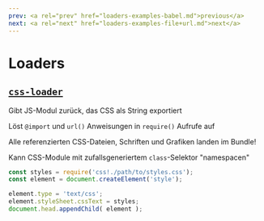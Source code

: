 ```yaml
---
prev: <a rel="prev" href="loaders-examples-babel.md">previous</a>
next: <a rel="next" href="loaders-examples-file+url.md">next</a>
---
```


# Loaders

## [`css-loader`](https://github.com/webpack/css-loader)

Gibt JS-Modul zurück, das CSS als String exportiert <!--{p:data-bespoke-bullet=0}-->

Löst `@import` und `url()` Anweisungen in `require()` Aufrufe auf <!--{p:data-bespoke-bullet=1}-->

Alle referenzierten CSS-Dateien, Schriften und Grafiken landen im Bundle! <!--{p:data-bespoke-bullet=2}-->

Kann CSS-Module mit zufallsgeneriertem `class`-Selektor "namespacen" <!--{p:data-bespoke-bullet=3}-->

```js
const styles = require('css!./path/to/styles.css');
const element = document.createElement('style');

element.type = 'text/css';
element.styleSheet.cssText = styles;
document.head.appendChild( element );
```
<!--{data-bespoke-bullet=4}-->
